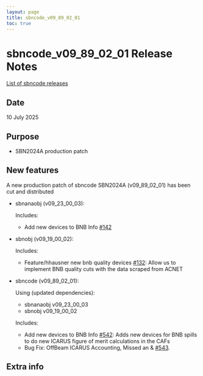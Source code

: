 ```yaml
---
layout: page
title: sbncode_v09_89_02_01
toc: true
---
```


sbncode_v09_89_02_01 Release Notes
=======================================================================================

[List of sbncode releases](https://sbnsoftware.github.io/AnalysisInfrastructure/ReleaseManagement/Releases/List_of_SBN_code_releases)

Date
---------------------------------------------------
10 July 2025

Purpose
---------------------------------------------------
* SBN2024A production patch 

New features
---------------------------------------------------
A new production patch of sbncode SBN2024A (v09_89_02_01) has been cut and distributed

* sbnanaobj (v09_23_00_03):

  Includes:
  * Add new devices to BNB Info [#142](https://github.com/SBNSoftware/sbnanaobj/pull/142)

* sbnobj (v09_19_00_02):

  Includes:
  * Feature/hhausner new bnb quality devices [#132](https://github.com/SBNSoftware/sbnobj/pull/132): Allow us to implement BNB quality cuts with the data scraped from ACNET

* sbncode (v09_89_02_01):

  Using (updated dependencies):
  * sbnanaobj v09_23_00_03
  * sbnobj v09_19_00_02
  
  Includes:
  * Add new devices to BNB Info [#542](https://github.com/SBNSoftware/sbncode/pull/542): Adds new devices for BNB spills to do new ICARUS figure of merit calculations in the CAFs
  * Bug Fix: OffBeam ICARUS Accounting, Missed an & [#543](https://github.com/SBNSoftware/sbncode/pull/543).
    
Extra info
---------------------------------------------------
